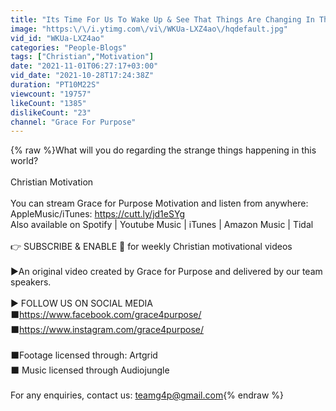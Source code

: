 ```yaml
---
title: "Its Time For Us To Wake Up & See That Things Are Changing In This World!"
image: "https:\/\/i.ytimg.com\/vi\/WKUa-LXZ4ao\/hqdefault.jpg"
vid_id: "WKUa-LXZ4ao"
categories: "People-Blogs"
tags: ["Christian","Motivation"]
date: "2021-11-01T06:27:17+03:00"
vid_date: "2021-10-28T17:24:38Z"
duration: "PT10M22S"
viewcount: "19757"
likeCount: "1385"
dislikeCount: "23"
channel: "Grace For Purpose"
---
```

{% raw %}What will you do regarding the strange things happening in this world?<br /><br />Christian Motivation<br /><br />You can stream Grace for Purpose Motivation and listen from anywhere:<br />AppleMusic/iTunes: <a rel="nofollow" target="blank" href="https://cutt.ly/jd1eSYg">https://cutt.ly/jd1eSYg</a><br />Also available on Spotify | Youtube Music | iTunes | Amazon Music | Tidal<br /><br />👉 SUBSCRIBE &amp; ENABLE 🔔 for weekly Christian motivational videos<br /><br />►An original video created by Grace for Purpose and delivered by our team speakers.<br /><br />► FOLLOW US ON SOCIAL MEDIA<br />              ⬛<a rel="nofollow" target="blank" href="https://www.facebook.com/grace4purpose/">https://www.facebook.com/grace4purpose/</a><br />              ⬛<a rel="nofollow" target="blank" href="https://www.instagram.com/grace4purpose/">https://www.instagram.com/grace4purpose/</a><br /><br />             ⬛Footage licensed through: Artgrid<br />             ⬛ Music licensed through Audiojungle<br /><br />For any enquiries, contact us: teamg4p@gmail.com{% endraw %}
